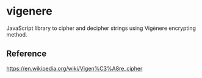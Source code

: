 # vigenere

JavaScript library to cipher and decipher strings using Vigènere encrypting method.

## Reference

<a href="https://en.wikipedia.org/wiki/Vigen%C3%A8re_cipher" target="_blank">https://en.wikipedia.org/wiki/Vigen%C3%A8re_cipher</a>